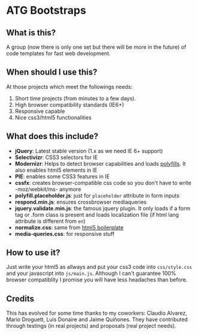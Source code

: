 ATG Bootstraps
==================================================

What is this?
--------------------------------------

A group (now there is only one set but there will be more in the future) of code templates for fast web development.

When should I use this?
--------------------------------------

At those projects which meet the followings needs:

1. Short time projects (from minutes to a few days).
2. High browser compatibility standards (IE6+)
3. Responsive capable
4. Nice css3/html5 functionalities

What does this include?
--------------------------------------

- **jQuery**: Latest stable version (1.x as we need IE 6+ support)
- **Selectivizr**: CSS3 selectors for IE
- **Modernizr**: Helps to detect browser capabilities and loads [polyfills](https://github.com/Modernizr/Modernizr/wiki/HTML5-Cross-Browser-Polyfills). It also enables html5 elements in IE
- **PIE**: enables some CSS3 features in IE
- **cssfx**: creates browser-compatible css code so you don't have to write -moz/webkit/ms- anymore
- **polyfill.placeholder.js**: just for `placeholder` attribute in form inputs
- **respond.min.js**: ensures crossbrowser mediaqueries
- **jquery.validate.min.js**: the famous jquery plugin. It only loads if a form tag or .form class is present and loads localization file (if html lang attribute is different from `en`)
- **normalize.css**: same from [html5 boilerplate](http://html5boilerplate.com/)
- **media-queries.css**: for responsive stuff

How to use it?
--------------------------------------

Just write your html5 as allways and put your css3 code into `css/style.css` and your javascript into `js/main.js`. Although I can't guarantee 100% browser compatiblity I promise you will have less headaches than before. 

Credits
--------------------------------------
This has evolved for some time thanks to my coworkers: Claudio Alvarez, Mario Droguett, Luis Donaire and Jaime Quiñones. They have contributed through testings (in real projects) and proposals (real project needs).